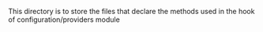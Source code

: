 This directory is to store the files that declare the methods used in the hook of configuration/providers module